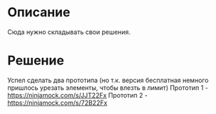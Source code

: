 # Описание
Сюда нужно складывать свои решения.

# Решение
Успел сделать два прототипа (но т.к. версия бесплатная немного пришлось урезать элементы, чтобы влезть в лимит)
Прототип 1 - https://ninjamock.com/s/JJT22Fx
Прототип 2 - https://ninjamock.com/s/72B22Fx

